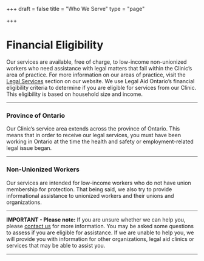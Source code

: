 +++
draft = false
title = "Who We Serve"
type = "page"

+++
# **Financial Eligibility**

Our services are available, free of charge, to low-income non-unionized workers who need assistance with legal matters that fall within the Clinic’s area of practice. For more information on our areas of practice, visit the [Legal Services](/features/legal-services/) section on our website. We use Legal Aid Ontario’s financial eligibility criteria to determine if you are eligible for services from our Clinic. This eligibility is based on household size and income.

-----
### Province of Ontario

Our Clinic’s service area extends across the province of Ontario. This means that in order to receive our legal services, you must have been working in Ontario at the time the health and safety or employment-related legal issue began. 

-----
### Non-Unionized Workers

Our services are intended for low-income workers who do not have union membership for protection. That being said, we also try to provide informational assistance to unionized workers and their unions and organizations.

-----
**IMPORTANT - Please note:** If you are unsure whether we can help you, please [contact us](/menu/contact/) for more information. You may be asked some questions to assess if you are eligible for assistance. If we are unable to help you, we will provide you with information for other organizations, legal aid clinics or services that may be able to assist you.

-----
